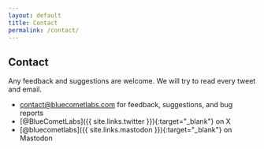 ```yaml
---
layout: default
title: Contact
permalink: /contact/
---
```


## Contact

Any feedback and suggestions are welcome. We will try to read every tweet and email.

- [contact@bluecometlabs.com](mailto:contact@bluecometlabs.com) for feedback, suggestions, and bug reports
- [@BlueCometLabs]({{ site.links.twitter }}){:target="_blank"}  on X
- [@bluecometlabs]({{ site.links.mastodon }}){:target="_blank"}  on Mastodon
